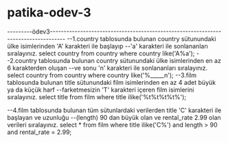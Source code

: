 # patika-odev-3

---------ödev3-----------------------------------------------------------------------------------
--1.country tablosunda bulunan country sütunundaki ülke isimlerinden 'A' karakteri ile başlayıp 
--'a' karakteri ile sonlananları sıralayınız.
select country from country
where country like('A%a');
--2.country tablosunda bulunan country sütunundaki ülke isimlerinden en az 6 karakterden oluşan 
--ve sonu 'n' karakteri ile sonlananları sıralayınız.
select country from country
where country like('%_____n');
--3.film tablosunda bulunan title sütunundaki film isimlerinden en az 4 adet büyük ya da küçük harf
--farketmesizin 'T' karakteri içeren film isimlerini sıralayınız.
select title from film
where title ilike('%t%t%t%t%');

--4.film tablosunda bulunan tüm sütunlardaki verilerden title 'C' karakteri ile başlayan ve uzunluğu
--(length) 90 dan büyük olan ve rental_rate 2.99 olan verileri sıralayınız.
select * from film
where title ilike('C%') and length > 90 and rental_rate = 2.99;
